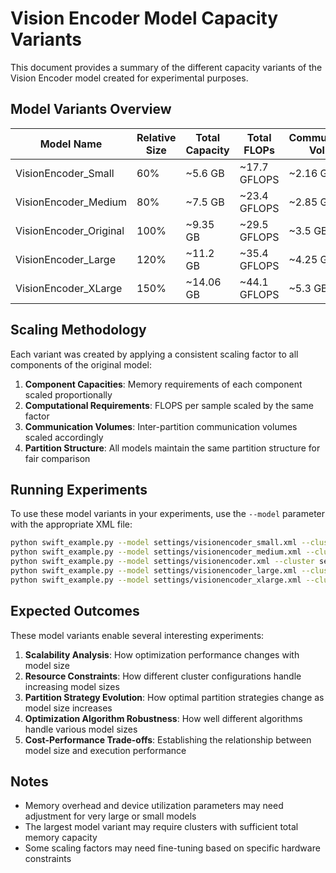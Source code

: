 # Vision Encoder Model Capacity Variants

This document provides a summary of the different capacity variants of the Vision Encoder model created for experimental purposes.

## Model Variants Overview

| Model Name | Relative Size | Total Capacity | Total FLOPs | Communication Volume |
|------------|---------------|---------------|-------------|---------------------|
| VisionEncoder_Small | 60% | ~5.6 GB | ~17.7 GFLOPS | ~2.16 GB |
| VisionEncoder_Medium | 80% | ~7.5 GB | ~23.4 GFLOPS | ~2.85 GB |
| VisionEncoder_Original | 100% | ~9.35 GB | ~29.5 GFLOPS | ~3.5 GB |
| VisionEncoder_Large | 120% | ~11.2 GB | ~35.4 GFLOPS | ~4.25 GB |
| VisionEncoder_XLarge | 150% | ~14.06 GB | ~44.1 GFLOPS | ~5.3 GB |

## Scaling Methodology

Each variant was created by applying a consistent scaling factor to all components of the original model:

1. **Component Capacities**: Memory requirements of each component scaled proportionally
2. **Computational Requirements**: FLOPS per sample scaled by the same factor
3. **Communication Volumes**: Inter-partition communication volumes scaled accordingly
4. **Partition Structure**: All models maintain the same partition structure for fair comparison

## Running Experiments

To use these model variants in your experiments, use the `--model` parameter with the appropriate XML file:

```bash
python swift_example.py --model settings/visionencoder_small.xml --cluster settings/clusterwith5member.xml
python swift_example.py --model settings/visionencoder_medium.xml --cluster settings/clusterwith5member.xml
python swift_example.py --model settings/visionencoder.xml --cluster settings/clusterwith5member.xml
python swift_example.py --model settings/visionencoder_large.xml --cluster settings/clusterwith5member.xml
python swift_example.py --model settings/visionencoder_xlarge.xml --cluster settings/clusterwith5member.xml
```

## Expected Outcomes

These model variants enable several interesting experiments:

1. **Scalability Analysis**: How optimization performance changes with model size
2. **Resource Constraints**: How different cluster configurations handle increasing model sizes
3. **Partition Strategy Evolution**: How optimal partition strategies change as model size increases
4. **Optimization Algorithm Robustness**: How well different algorithms handle various model sizes
5. **Cost-Performance Trade-offs**: Establishing the relationship between model size and execution performance

## Notes

- Memory overhead and device utilization parameters may need adjustment for very large or small models
- The largest model variant may require clusters with sufficient total memory capacity
- Some scaling factors may need fine-tuning based on specific hardware constraints
